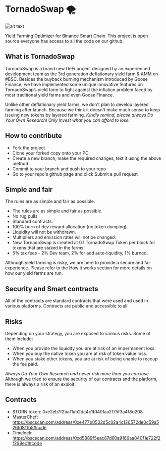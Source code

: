 # TornadoSwap 🌪️

![alt text](https://tornadoswap.online/img/logo2.png)

Yield Farming Optimizer for Binance Smart Chain. This project is open source everyone has access to all the code on our github.

## What is TornadoSwap

TornadoSwap is a brand new DeFi project designed by an experienced development team as the 3rd generation deflationary yield farm & AMM on #BSC.
Besides the buyback burning mechanism introduced by Goose Finance, we have implemented some unique innovative features on TornadoSwap’s yield farm to fight against the inflation problem faced by most traditional yield farms and even Goose Finance.

Unlike other deflationary yield farms, we don't plan to develop layered farming after launch. Because we think it doesn't make much sense to keep issuing new tokens by layered farming. 
*Kindly remind, please always Do Your Own Research! Only Invest what you can afford to lose.*

## How to contribute

- Fork the project
- Clone your forked copy onto your PC
- Create a new branch, make the required changes, test it using the above method
- Commit to your branch and push to your repo
- Go to your repo's github page and click Submit a pull request

## Simple and fair 

The rules are as simple and fair as possible. 

 - The rules are as simple and fair as possible. 
 - No rug pulls.
 - Standard contracts.
 - 100% burn of dev reward allocation (no token dumping).
 - Liquidity will not be withdrawn.
 - Multipliers and emission rates will not be changed.
 - New TornadoSwap is created at 0.1 TornadoSwap Token per block for tokens that are staked in the farms.
 - 5% tax fees - 2% Dev team, 2% for add auto-liquidity, 1% burned.

Although yield farming is risky, we are here to provide a secure and fair experience. Please refer to the How it works section for more details on how our yield farms are run.

## Security and Smart contracts

All of the contracts are standard contracts that were used and used in various platforms. Contracts are public and accessible to all

## Risks

Depending on your strategy, you are exposed to various risks. Some of them include:
 - When you provide the liquidity you are at risk of an impermanent loss.
 - When you buy the native token you are at risk of token value loss.
 - When you stake other tokens, you are at risk of being unable to recoup the fee paid. 
 
*Always Do Your Own Research and never risk more than you can lose.*
Although we tried to ensure the security of our contracts and the platform, there is always a risk of an exploit.

## Contracts

 - $TORN token: 0xe2eb7f2baf1ab2dc4c1b140faa2f75f3a4f8d208
 - MasterChef: https://bscscan.com/address/0xe477b0532d5c02a4c126572de0c59a526fd811b5#code
 - Timelock: https://bscscan.com/address/0xd5889f5eac67d60a9166aa840f1e722f2f298ec1#code
